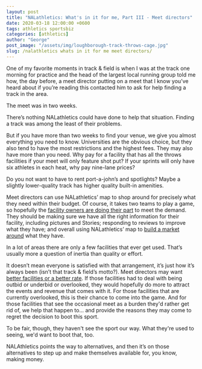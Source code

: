 ```yaml
---
layout: post
title: "NALathletics: What's in it for me, Part III - Meet directors"
date: 2020-03-18 12:00:00 +0600
tags: athletics sportsbiz
categories: [athletics]
author: "George"
post_image: "/assets/img/loughborough-track-throws-cage.jpg"
slug: /nalathletics whats in it for me meet directors/
---
```

One of my favorite moments in track & field is when I was at the track one morning for practice and the head of the largest local running group told me how, the day before, a meet director putting on a meet that I know you’ve heard about if you’re reading this contacted him to ask for help finding a track in the area. 

The meet was in two weeks.

There’s nothing NALathletics could have done to help that situation. Finding a track was among the least of their problems. 

But if you have more than two weeks to find your venue, we give you almost everything you need to know. Universities are the obvious choice, but they also tend to have the most restrictions and the highest fees. They may also have more than you need. Why pay for a facility that has all the throws facilities if your meet will only feature shot put? If your sprints will only have six athletes in each heat, why pay nine-lane prices? 

Do you not want to have to rent port-a-john’s and spotlights? Maybe a slightly lower-quality track has higher quality built-in amenities.

Meet directors can use NALathletics’ map to shop around for precisely what they need within their budget. Of course, it takes two teams to play a game, so hopefully the <a href="http://nalathletics.com/blog/2020/03/18/whats-in-it-for-me-coaches">facility owners are doing their part</a> to meet the demand. They should be making sure we have all the right information for their facility, including pictures and Stories; responding to reviews to improve what they have; and overall using NALathletics’ map to <a href="https://www2.deloitte.com/us/en/pages/technology-media-and-telecommunications/articles/sports-business-trends-disruption.html">build a market around</a> what they have. 

In a lot of areas there are only a few facilities that ever get used. That’s usually more a question of inertia than quality or effort. 

It doesn’t mean everyone is satisfied with that arrangement, it’s just how it’s always been (isn’t that track & field’s motto?). Meet directors may want <a href="http://nalathletics.com/blog/2020/03/18/airbnb-athletics-who-needs-it">better facilities or a better rate</a>. If those facilities had to deal with being outbid or underbid or overlooked, they would hopefully do more to attract the events and revenue that comes with it. For those facilities that are currently overlooked, this is their chance to come into the game. And for those facilities that see the occasional meet as a burden they'd rather get rid of, we help that happen to... and provide the reasons they may come to regret the decision to boot this sport.

To be fair, though, they haven't see the sport our way. What they're used to seeing, we'd want to boot that, too.

NALAthletics points the way to alternatives, and then it’s on those alternatives to step up and make themselves available for, you know, making money.  

